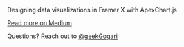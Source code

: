 Designing data visualizations in Framer X with ApexChart.js

[Read more on Medium](https://medium.com/@jgog/designing-data-visualizations-in-framer-x-5c76ee4f409f)


Questions? Reach out to [@geekGogari](https://twitter.com/GeekGogari)